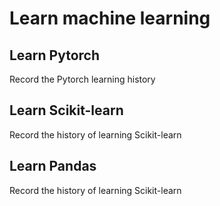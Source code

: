 # Learn machine learning
## Learn Pytorch
Record the Pytorch learning history
## Learn Scikit-learn
Record the history of learning Scikit-learn
## Learn Pandas
Record the history of learning Scikit-learn